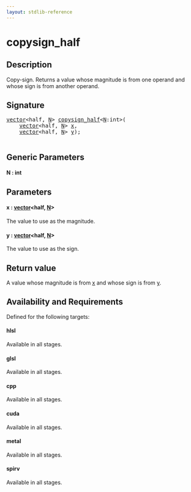 ```yaml
---
layout: stdlib-reference
---
```


# copysign\_half

## Description

Copy-sign. Returns a value whose magnitude is from one operand and whose sign is from another operand.



## Signature 

<pre>
<a href="../types/vector/index.html" class="code_type">vector</a>&lt;<span class="code_keyword">half</span>, <a href="copysign_half.html#decl-N" class="code_var">N</a>&gt; <a href="copysign_half.html">copysign_half</a>&lt;<a href="copysign_half.html#decl-N" class="code_var">N</a>:<span class="code_keyword">int</span>&gt;(
    <a href="../types/vector/index.html" class="code_type">vector</a>&lt;<span class="code_keyword">half</span>, <a href="copysign_half.html#decl-N" class="code_var">N</a>&gt; <a href="copysign_half.html#decl-x" class="code_param">x</a>,
    <a href="../types/vector/index.html" class="code_type">vector</a>&lt;<span class="code_keyword">half</span>, <a href="copysign_half.html#decl-N" class="code_var">N</a>&gt; <a href="copysign_half.html#decl-y" class="code_param">y</a>);

</pre>

## Generic Parameters

####  <a id="decl-N"></a>N  : int

## Parameters

####  <a id="decl-x"></a>x  : [vector](../types/vector/index)\<half, [N](../types/vector/index#decl-N)\>
The value to use as the magnitude.

####  <a id="decl-y"></a>y  : [vector](../types/vector/index)\<half, [N](../types/vector/index#decl-N)\>
The value to use as the sign.


## Return value
A value whose magnitude is from <span class='code'><a href="copysign_half.html#decl-x" class="code_param">x</a></span> and whose sign is from <span class='code'><a href="copysign_half.html#decl-y" class="code_param">y</a></span>.


## Availability and Requirements

Defined for the following targets:

#### hlsl
Available in all stages.

#### glsl
Available in all stages.

#### cpp
Available in all stages.

#### cuda
Available in all stages.

#### metal
Available in all stages.

#### spirv
Available in all stages.



